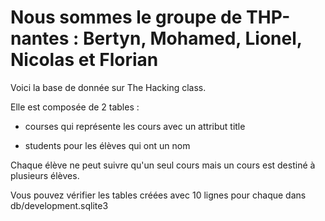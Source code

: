 # Nous sommes le groupe de THP-nantes : Bertyn, Mohamed, Lionel, Nicolas et Florian

Voici la base de donnée sur The Hacking class.

Elle est composée de 2 tables :

- courses qui représente les cours avec un attribut title

- students pour les élèves qui ont un nom

Chaque élève ne peut suivre qu'un seul cours mais un cours est destiné à plusieurs élèves.


Vous pouvez vérifier les tables créées avec 10 lignes pour chaque dans db/development.sqlite3

